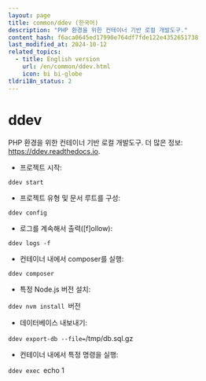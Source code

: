 ```yaml
---
layout: page
title: common/ddev (한국어)
description: "PHP 환경을 위한 컨테이너 기반 로컬 개발도구."
content_hash: f6aca0645ed17990e764df7fde122e4352651738
last_modified_at: 2024-10-12
related_topics:
  - title: English version
    url: /en/common/ddev.html
    icon: bi bi-globe
tldri18n_status: 2
---
```

# ddev

PHP 환경을 위한 컨테이너 기반 로컬 개발도구.
더 많은 정보: <https://ddev.readthedocs.io>.

- 프로젝트 시작:

`ddev start`

- 프로젝트 유형 및 문서 루트를 구성:

`ddev config`

- 로그를 계속해서 출력([f]ollow):

`ddev logs -f`

- 컨테이너 내에서 composer를 실행:

`ddev composer`

- 특정 Node.js 버전 설치:

`ddev nvm install `<span class="tldr-var badge badge-pill bg-dark-lm bg-white-dm text-white-lm text-dark-dm font-weight-bold">버전</span>

- 데이터베이스 내보내기:

`ddev export-db --file=`<span class="tldr-var badge badge-pill bg-dark-lm bg-white-dm text-white-lm text-dark-dm font-weight-bold">/tmp/db.sql.gz</span>

- 컨테이너 내에서 특정 명령을 실행:

`ddev exec `<span class="tldr-var badge badge-pill bg-dark-lm bg-white-dm text-white-lm text-dark-dm font-weight-bold">echo 1</span>
